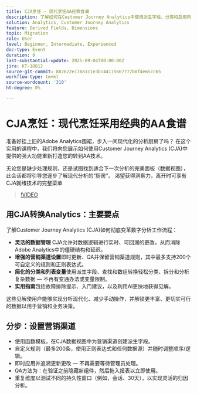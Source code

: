 ```yaml
---
title: CJA烹饪 — 现代烹饪AA经典食谱
description: 了解如何在Customer Journey Analytics中使用派生字段、分类和启用列表的维度来解锁灵活的追溯见解。
solution: Analytics, Customer Journey Analytics
feature: Derived Fields, Dimensions
topic: Migration
role: User
level: Beginner, Intermediate, Experienced
doc-type: Event
duration: 0
last-substantial-update: 2025-09-04T00:00:00Z
jira: KT-18812
source-git-commit: 887622e17681c1e3bc44175667777b0f4e65cc65
workflow-type: tm+mt
source-wordcount: '310'
ht-degree: 0%

---
```



# CJA烹饪：现代烹饪采用经典的AA食谱

准备好挂上旧的Adobe Analytics围裙，步入一间现代化的分析厨房了吗？ 在这个实用的课程中，我们将向您展示如何使用Customer Journey Analytics (CJA)中提供的强大功能重新打造您的转到AA技术。

无论您是缺少处理规则，还是试图找到适合下一次分析的完美面板（数据视图），此会话都将引导您逐步了解现代分析的“厨房”。
渴望获得洞察力，离开时可享有CJA就绪技术的完整菜单

>[!VIDEO](https://video.tv.adobe.com/v/3471250/?learn=on&enablevpops&captions=chi_hans)

## 用CJA转换Analytics：主要要点

了解Customer Journey Analytics (CJA)如何彻底变革数字分析工作流程：

* **灵活的数据管理** CJA允许对数据逻辑进行实时、可回溯的更改，从而消除Adobe Analytics中的僵硬结构和延迟。
* **增强的营销渠道设置**&#x200B;即时更新、QA并保留营销渠道规则，其中最多支持200个可自定义的规则和正则表达式。
* **简化的分类和列表变量**&#x200B;使用派生字段、查找和数组转换轻松分类、拆分和分析复杂数据 — 不再有变通办法或变量限制。
* **实用指南**&#x200B;包括故障排除提示、入门建议，以及利用AI更快地获得见解。

这些见解使用户能够实现分析现代化、减少手动操作，并解锁更丰富、更切实可行的数据以用于营销和业务决策。

## 分步：设置营销渠道

* 使用函数模板，在CJA数据视图中为营销渠道创建派生字段。
* 自定义规则（最多200条，使用正则表达式和任何数据源）并随时调整顺序/逻辑。
* 即时应用并追溯更新更改 — 不再需要等待管理员处理。
* QA方法为：在验证之前隐藏新组件，然后拖入报表以立即使用。
* 重复维度以测试不同的持久性窗口（例如，会话、30天），以实现灵活的归因分析。
